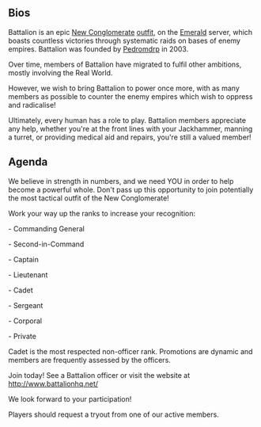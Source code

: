 ## Bios

Battalion is an epic [New Conglomerate](../../factions/New_Conglomerate.md)
[outfit](../../terminology/Outfit.md), on the [Emerald](../servers/Emerald.md) server,
which boasts countless victories through systematic raids on bases of enemy
empires. Battalion was founded by [Pedromdrp](user:Pedromdrp.md) in 2003.

Over time, members of Battalion have migrated to fulfil other ambitions, mostly
involving the Real World.

However, we wish to bring Battalion to power once more, with as many members as
possible to counter the enemy empires which wish to oppress and radicalise!

Ultimately, every human has a role to play. Battalion members appreciate any
help, whether you're at the front lines with your Jackhammer, manning a turret,
or providing medical aid and repairs, you're still a valued member!

## Agenda

We believe in strength in numbers, and we need YOU in order to help become a
powerful whole. Don't pass up this opportunity to join potentially the most
tactical outfit of the New Conglomerate!

Work your way up the ranks to increase your recognition:

\- Commanding General

\- Second-in-Command

\- Captain

\- Lieutenant

\- Cadet

\- Sergeant

\- Corporal

\- Private

Cadet is the most respected non-officer rank. Promotions are dynamic and members
are frequently assessed by the officers.

Join today! See a Battalion officer or visit the website at
[<http://www.battalionhq.net/>](http://www.battalionhq.net/)

We look forward to your participation!

Players should request a tryout from one of our active members.
